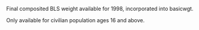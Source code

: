 Final composited BLS weight available for 1998, incorporated into basicwgt.

Only available for civilian population ages 16 and above.
